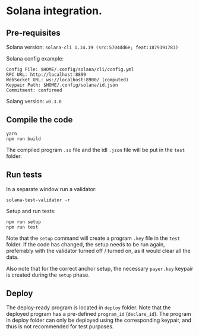 # Solana integration.
## Pre-requisites
Solana version: `solana-cli 1.14.19 (src:5704dd6e; feat:1879391783)`

Solana config example:
```
Config File: $HOME/.config/solana/cli/config.yml
RPC URL: http://localhost:8899
WebSocket URL: ws://localhost:8900/ (computed)
Keypair Path: $HOME/.config/solana/id.json
Commitment: confirmed
```

Solang version: `v0.3.0`

## Compile the code
```
yarn
npm run build
```
The compiled program `.so` file and the idl `.json` file will be put in the `test` folder.

## Run tests
In a separate window run a validator:
```
solana-test-validator -r
```

Setup and run tests:
```
npm run setup
npm run test
```

Note that the `setup` command will create a program `.key` file in the `test` folder. If the code has changed, the setup
needs to be run again, preferrably with the validator turned off / turned on, as it would clear all the data.

Also note that for the correct anchor setup, the necessary `payer.key` keypair is created during the `setup` phase.

## Deploy
The deploy-ready program is located in `deploy` folder. Note that the deployed program has a pre-defined `program_id` (`declare_id`).
The program in deploy folder can only be deployed using the corresponding keypair, and thus is not recommended for test purposes.

